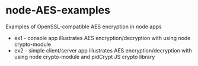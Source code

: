 node-AES-examples
=================

Examples of OpenSSL-compatible AES encryption in node apps

* ex1 - console app illustrates AES encryption/decryption with using node crypto-module
* ex2 - simple client/server app illustrates AES encryption/decryption with using node crypto-module and pidCrypt JS crypto library
